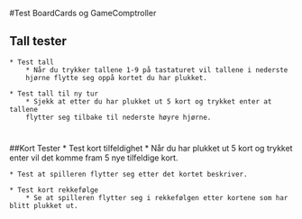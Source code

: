#Test BoardCards og GameComptroller
## Tall tester
    * Test tall
        * Når du trykker tallene 1-9 på tastaturet vil tallene i nederste 
        hjørne flytte seg oppå kortet du har plukket.
    
    * Test tall til ny tur
        * Sjekk at etter du har plukket ut 5 kort og trykket enter at tallene
        flytter seg tilbake til nederste høyre hjørne.
#
##Kort Tester
    * Test kort tilfeldighet
        * Når du har plukket ut 5 kort og trykket enter vil det komme fram 
        5 nye tilfeldige kort.
        
    * Test at spilleren flytter seg etter det kortet beskriver.
    
    * Test kort rekkefølge
        * Se at spilleren flytter seg i rekkefølgen etter kortene som har blitt plukket ut.
    
#
